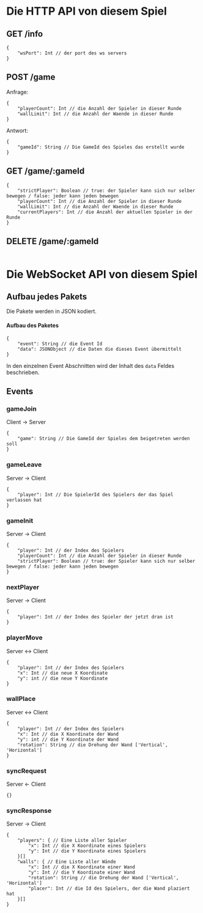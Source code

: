 # Die HTTP API von diesem Spiel

## GET /info
```
{
    "wsPort": Int // der port des ws servers
}
```

## POST /game
Anfrage: 
```
{
    "playerCount": Int // die Anzahl der Spieler in dieser Runde
    "wallLimit": Int // die Anzahl der Waende in dieser Runde
}
```

Antwort:
```
{
    "gameId": String // Die GameId des Spieles das erstellt wurde
}
```

## GET /game/:gameId
```
{
    "strictPlayer": Boolean // true: der Spieler kann sich nur selber bewegen / false: jeder kann jeden bewegen
    "playerCount": Int // die Anzahl der Spieler in dieser Runde
    "wallLimit": Int // die Anzahl der Waende in dieser Runde
    "currentPlayers": Int // die Anzahl der aktuellen Spieler in der Runde
}
```

## DELETE /game/:gameId
```

```

# Die WebSocket API von diesem Spiel

## Aufbau jedes Pakets

Die Pakete werden in JSON kodiert.

#### Aufbau des Paketes
```
{
    "event": String // die Event Id
    "data": JSONObject // die Daten die dieses Event übermittelt
}
```
In den einzelnen Event Abschnitten wird der Inhalt des `data` Feldes beschrieben.

## Events

### gameJoin
Client -> Server
```
{
    "game": String // Die GameId der Spieles dem beigetreten werden soll
}
```

### gameLeave
Server -> Client
```
{
    "player": Int // Die SpielerId des Spielers der das Spiel verlassen hat
}
```

### gameInit
Server -> Client
```
{
    "player": Int // der Index des Spielers
    "playerCount": Int // die Anzahl der Spieler in dieser Runde
    "strictPlayer": Boolean // true: der Spieler kann sich nur selber bewegen / false: jeder kann jeden bewegen
}
```

### nextPlayer
Server -> Client
```
{
    "player": Int // der Index des Spieler der jetzt dran ist
}
```

### playerMove
Server <-> Client
```
{
    "player": Int // der Index des Spielers
    "x": Int // die neue X Koordinate
    "y": int // die neue Y Koordinate
}
```

### wallPlace
Server <-> Client
```
{
    "player": Int // der Index des Spielers
    "x": Int // die X Koordinate der Wand
    "y": int // die Y Koordinate der Wand
    "rotation": String // die Drehung der Wand ['Vertical', 'Horizontal']
}
```

### syncRequest
Server <- Client
```
{}
```

### syncResponse
Server -> Client
```
{
    "players": { // Eine Liste aller Spieler
        "x": Int // die X Koordinate eines Spielers
        "y": Int // die Y Koordinate eines Spielers
    }[]
    "walls": { // Eine Liste aller Wände
        "x": Int // die X Koordinate einer Wand
        "y": Int // die Y Koordinate einer Wand
        "rotation": String // die Drehung der Wand ['Vertical', 'Horizontal']
        "placer": Int // die Id des Spielers, der die Wand plaziert hat
    }[]
}
```